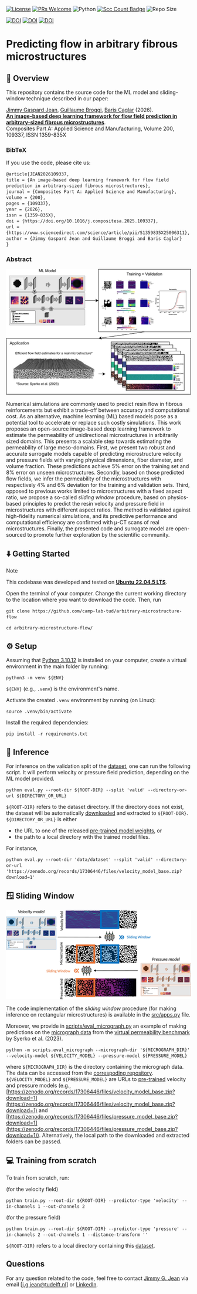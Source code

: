 [![License](https://img.shields.io/badge/License-MIT-green.svg)](LICENSE.md)
[![PRs Welcome](https://img.shields.io/badge/PRs-welcome-brightgreen.svg)](https://github.com/camp-lab-tud/arbitrary-microstructure-flow/pulls)
![Python](https://img.shields.io/badge/python-3.10.12-blue.svg)
[![Scc Count Badge](https://sloc.xyz/github/camp-lab-tud/arbitrary-microstructure-flow?category=code)](https://github.com/camp-lab-tud/arbitrary-microstructure-flow)
![Repo Size](https://img.shields.io/github/repo-size/camp-lab-tud/arbitrary-microstructure-flow)

[![DOI](https://zenodo.org/badge/DOI/10.1016/j.compositesa.2025.109337.svg)](https://doi.org/10.1016/j.compositesa.2025.109337)
[![DOI](https://zenodo.org/badge/DOI/10.5281/zenodo.16940478.svg)](https://doi.org/10.5281/zenodo.16940478)
[![DOI](https://zenodo.org/badge/DOI/10.5281/zenodo.17306446.svg)](https://doi.org/10.5281/zenodo.17306446)


# Predicting flow in arbitrary fibrous microstructures

## 📖 Overview
This repository contains the source code for the ML model and sliding-window technique described in our paper: 

[Jimmy Gaspard Jean](https://camp-lab.org/members/jimmy-jean.html),
[Guillaume Broggi](https://camp-lab.org/members/guillaume-broggi.html),
[Baris Caglar](https://camp-lab.org/members/baris-caglar.html) (2026).<br>
[**An image-based deep learning framework for flow field prediction in arbitrary-sized fibrous microstructures**](https://doi.org/10.1016/j.compositesa.2025.109337).<br>
Composites Part A: Applied Science and Manufacturing, Volume 200, 109337, ISSN 1359-835X


### BibTeX
If you use the code, please cite us:
```
@article{JEAN2026109337,
title = {An image-based deep learning framework for flow field prediction in arbitrary-sized fibrous microstructures},
journal = {Composites Part A: Applied Science and Manufacturing},
volume = {200},
pages = {109337},
year = {2026},
issn = {1359-835X},
doi = {https://doi.org/10.1016/j.compositesa.2025.109337},
url = {https://www.sciencedirect.com/science/article/pii/S1359835X25006311},
author = {Jimmy Gaspard Jean and Guillaume Broggi and Baris Caglar}
}
```

### Abstract
<img src="figs/graphic_abstract.jpg">

Numerical simulations are commonly used to predict resin flow in fibrous reinforcements but exhibit a trade-off between accuracy and computational cost. As an alternative, machine learning (ML) based models pose as a potential tool to accelerate or replace such costly simulations. This work proposes an open-source image-based deep learning framework to estimate the permeability of unidirectional microstructures in arbitrarily sized domains. This presents a scalable step towards estimating the permeability of large meso-domains. First, we present two robust and accurate surrogate models capable of predicting microstructure velocity and pressure fields with varying physical dimensions, fiber diameter, and volume fraction. These predictions achieve 5% error on the training set and 8% error on unseen microstructures. Secondly, based on those predicted flow fields, we infer the permeability of the microstructures with respectively 4% and 6% deviation for the training and validation sets. Third, opposed to previous works limited to microstructures with a fixed aspect ratio, we propose a so-called *sliding window* procedure, based on physics-based principles to predict the resin velocity and pressure field in microstructures with different aspect ratios. The method is validated against high-fidelity numerical simulations, and its predictive performance and computational efficiency are confirmed with μ-CT scans of real microstructures. Finally, the presented code and surrogate model are open-sourced to promote further exploration by the scientific community.


## ⬇️ Getting Started
> [!NOTE]
> This codebase was developed and tested on [**Ubuntu 22.04.5 LTS**](https://releases.ubuntu.com/jammy/).

Open the terminal of your computer. Change the current working directory to the location where you want to download the code. Then, run
```
git clone https://github.com/camp-lab-tud/arbitrary-microstructure-flow
```
```
cd arbitrary-microstructure-flow/
```
## ⚙️ Setup


Assuming that [Python 3.10.12](https://www.python.org/downloads/release/python-31012/) is installed on your computer, create a virtual environment in the main folder by running:
```
python3 -m venv ${ENV}
```
`${ENV}` (e.g., `.venv`) is the environment's name.

Activate the created `.venv` environment by running (on Linux):
```
source .venv/bin/activate
```

Install the required dependencies:
```
pip install -r requirements.txt
```


## 🚀 Inference
For inference on the validation split of the [dataset](https://doi.org/10.5281/zenodo.16940478), one can run the following script. It will perform velocity or pressure field prediction, depending on the ML model provided. 
```
python eval.py --root-dir ${ROOT-DIR} --split 'valid' --directory-or-url ${DIRECTORY_OR_URL}
```
`${ROOT-DIR}` refers to the dataset directory. If the directory does not exist, the dataset will be automatically [downloaded](https://zenodo.org/records/16940478/files/dataset.zip?download=1) and extracted to `${ROOT-DIR}`. `${DIRECTORY_OR_URL}` is either 

- the URL to one of the released [pre-trained model weights](https://doi.org/10.5281/zenodo.17306446), or
- the path to a local directory with the trained model files.

For instance,
```
python eval.py --root-dir 'data/dataset' --split 'valid' --directory-or-url 'https://zenodo.org/records/17306446/files/velocity_model_base.zip?download=1' 
```

## 🪟 Sliding Window
<img src="figs/sliding_window.jpg">

The code implementation of the *sliding window* procedure (for making inference on rectangular microstructures) is available in the [src/apps.py](src/apps.py) file.

Moreover, we provide in [scripts/eval_micrograph.py](scripts/eval_micrograph.py) an example of making predictions on the [micrograph data](https://doi.org/10.5281/zenodo.6611926) from the [virtual permeability benchmark](https://doi.org/10.1016/j.compositesa.2022.107397) by Syerko et al. (2023).
```
python -m scripts.eval_micrograph --micrograph-dir '${MICROGRAPH_DIR}' --velocity-model ${VELOCITY_MODEL} --pressure-model ${PRESSURE_MODEL}
```
where `${MICROGRAPH_DIR}` is the directory containing the micrograph data. The data can be accessed from the [correspoding repository](https://doi.org/10.5281/zenodo.6611926). `${VELOCITY_MODEL}` and `${PRESSURE_MODEL}` are URLs to [pre-trained](https://doi.org/10.5281/zenodo.17306446) velocity and pressure models (e.g., [https://zenodo.org/records/17306446/files/velocity_model_base.zip?download=1](https://zenodo.org/records/17306446/files/velocity_model_base.zip?download=1) and [https://zenodo.org/records/17306446/files/pressure_model_base.zip?download=1](https://zenodo.org/records/17306446/files/pressure_model_base.zip?download=1)). Alternatively, the local path to the downloaded and extracted folders can be passed.


## 💻 Training from scratch
To train from scratch, run:

(for the velocity field)
```
python train.py --root-dir ${ROOT-DIR} --predictor-type 'velocity' --in-channels 1 --out-channels 2
```
(for the pressure field)
```
python train.py --root-dir ${ROOT-DIR} --predictor-type 'pressure' --in-channels 2 --out-channels 1 --distance-transform ''
```
`${ROOT-DIR}` refers to a local directory containing this [dataset](https://doi.org/10.5281/zenodo.16940478).

## Questions
For any question related to the code, feel free to contact [Jimmy G. Jean](https://github.com/jimmygjean) via email [[j.g.jean@tudelft.nl](mailto:j.g.jean@tudelft.nl)] or [LinkedIn](https://www.linkedin.com/in/jimmy-g-jean/).